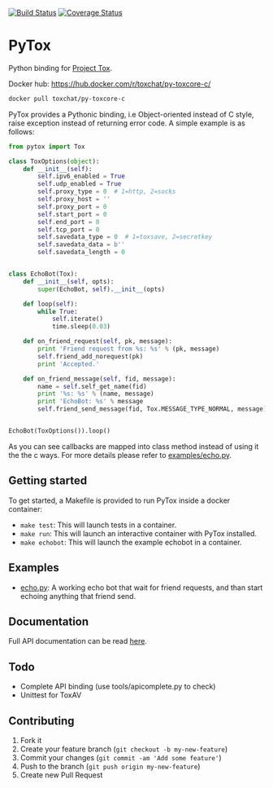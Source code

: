 [![Build Status](http://img.shields.io/travis/TokTok/py-toxcore-c.svg)](https://travis-ci.org/TokTok/py-toxcore-c)
[![Coverage Status](https://coveralls.io/repos/github/TokTok/py-toxcore-c/badge.svg?branch=master)](https://coveralls.io/github/TokTok/py-toxcore-c?branch=master)

# PyTox

Python binding for [Project Tox](https://github.com/TokTok/c-toxcore).

Docker hub: <https://hub.docker.com/r/toxchat/py-toxcore-c/>

```sh
docker pull toxchat/py-toxcore-c
```

PyTox provides a Pythonic binding, i.e Object-oriented instead of C style, raise
exception instead of returning error code. A simple example is as follows:

```python
from pytox import Tox

class ToxOptions(object):
    def __init__(self):
        self.ipv6_enabled = True
        self.udp_enabled = True
        self.proxy_type = 0  # 1=http, 2=socks
        self.proxy_host = ''
        self.proxy_port = 0
        self.start_port = 0
        self.end_port = 0
        self.tcp_port = 0
        self.savedata_type = 0  # 1=toxsave, 2=secretkey
        self.savedata_data = b''
        self.savedata_length = 0


class EchoBot(Tox):
    def __init__(self, opts):
        super(EchoBot, self).__init__(opts)

    def loop(self):
        while True:
            self.iterate()
            time.sleep(0.03)

    def on_friend_request(self, pk, message):
        print 'Friend request from %s: %s' % (pk, message)
        self.friend_add_norequest(pk)
        print 'Accepted.'

    def on_friend_message(self, fid, message):
        name = self.self_get_name(fid)
        print '%s: %s' % (name, message)
        print 'EchoBot: %s' % message
        self.friend_send_message(fid, Tox.MESSAGE_TYPE_NORMAL, message)


EchoBot(ToxOptions()).loop()
```

As you can see callbacks are mapped into class method instead of using it the
the c ways. For more details please refer to
[examples/echo.py](https://github.com/TokTok/py-toxcore-c/blob/master/examples/echo.py).

## Getting started

To get started, a Makefile is provided to run PyTox inside a docker container:

- `make test`: This will launch tests in a container.
- `make run`: This will launch an interactive container with PyTox installed.
- `make echobot`: This will launch the example echobot in a container.

## Examples

- [echo.py](https://github.com/TokTok/py-toxcore-c/blob/master/examples/echo.py):
  A working echo bot that wait for friend requests, and than start echoing
  anything that friend send.

## Documentation

Full API documentation can be read [here](http://aitjcize.github.io/PyTox/).

## Todo

- Complete API binding (use tools/apicomplete.py to check)
- Unittest for ToxAV

## Contributing

1.  Fork it
2.  Create your feature branch (`git checkout -b my-new-feature`)
3.  Commit your changes (`git commit -am 'Add some feature'`)
4.  Push to the branch (`git push origin my-new-feature`)
5.  Create new Pull Request

